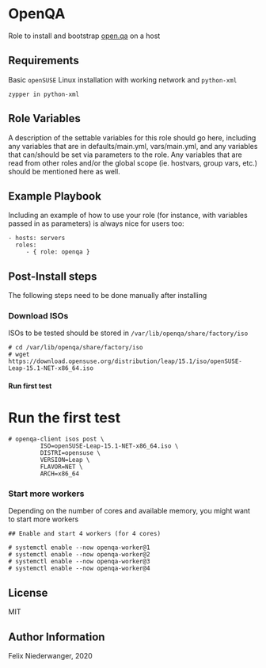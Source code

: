 OpenQA
======

Role to install and bootstrap [open.qa](OpenQA) on a host

Requirements
------------

Basic `openSUSE` Linux installation with working network and `python-xml`

    zypper in python-xml

Role Variables
--------------

A description of the settable variables for this role should go here, including any variables that are in defaults/main.yml, vars/main.yml, and any variables that can/should be set via parameters to the role. Any variables that are read from other roles and/or the global scope (ie. hostvars, group vars, etc.) should be mentioned here as well.


Example Playbook
----------------

Including an example of how to use your role (for instance, with variables passed in as parameters) is always nice for users too:

    - hosts: servers
      roles:
         - { role: openqa }

Post-Install steps
------------------

The following steps need to be done manually after installing

### Download ISOs

ISOs to be tested should be stored in `/var/lib/openqa/share/factory/iso`

    # cd /var/lib/openqa/share/factory/iso
    # wget https://download.opensuse.org/distribution/leap/15.1/iso/openSUSE-Leap-15.1-NET-x86_64.iso

#### Run first test

# Run the first test

    # openqa-client isos post \
             ISO=openSUSE-Leap-15.1-NET-x86_64.iso \
             DISTRI=opensuse \
             VERSION=Leap \
             FLAVOR=NET \
             ARCH=x86_64

### Start more workers

Depending on the number of cores and available memory, you might want to start more workers

    ## Enable and start 4 workers (for 4 cores)
    
    # systemctl enable --now openqa-worker@1
    # systemctl enable --now openqa-worker@2
    # systemctl enable --now openqa-worker@3
    # systemctl enable --now openqa-worker@4

License
-------

MIT

Author Information
------------------

Felix Niederwanger, 2020